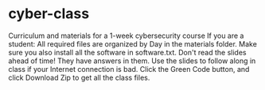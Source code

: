 # cyber-class
Curriculum and materials for a 1-week cybersecurity course
If you are a student: All required files are organized by Day in the materials folder. Make sure you also install all the software in software.txt. Don't read the slides ahead of time! They have answers in them. Use the slides to follow along in class if your Internet connection is bad. Click the Green Code button, and click Download Zip to get all the class files. 
